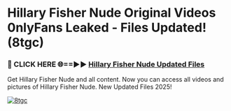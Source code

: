 # Hillary Fisher Nude Original Videos 0nlyFans Leaked - Files Updated! (8tgc)

<h3>🔴 CLICK HERE 🌐==►► <a href="https://tinyurl.com/4mcuefdz" rel="nofollow">Hillary Fisher Nude Updated Files</a></h3>

Get Hillary Fisher Nude and all content. Now you can access all videos and pictures of Hillary Fisher Nude. New Updated Files 2025!

[![8tgc](https://i.imgur.com/StAQSOY.gif)](https://tinyurl.com/4mcuefdz)
